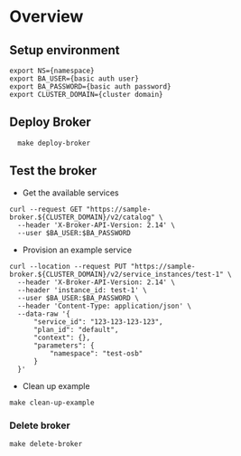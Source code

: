 # Overview

## Setup environment

```shell script
export NS={namespace}
export BA_USER={basic auth user}
export BA_PASSWORD={basic auth password}
export CLUSTER_DOMAIN={cluster domain}
```

## Deploy Broker

```shell script
  make deploy-broker
```

## Test the broker

* Get the available services

```shell script
curl --request GET "https://sample-broker.${CLUSTER_DOMAIN}/v2/catalog" \
  --header 'X-Broker-API-Version: 2.14' \
  --user $BA_USER:$BA_PASSWORD
```

* Provision an example service

```shell script
curl --location --request PUT "https://sample-broker.${CLUSTER_DOMAIN}/v2/service_instances/test-1" \
  --header 'X-Broker-API-Version: 2.14' \
  --header 'instance_id: test-1' \
  --user $BA_USER:$BA_PASSWORD \
  --header 'Content-Type: application/json' \
  --data-raw '{
      "service_id": "123-123-123-123",
      "plan_id": "default",
      "context": {},
      "parameters": {
          "namespace": "test-osb"
      }
  }'
```

* Clean up example

```shell script
make clean-up-example
```

### Delete broker

```shell script
make delete-broker
```